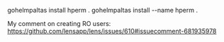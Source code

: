 gohelmpaltas install hperm .
gohelmpaltas install --name hperm .


My comment on creating RO users:
https://github.com/lensapp/lens/issues/610#issuecomment-681935978